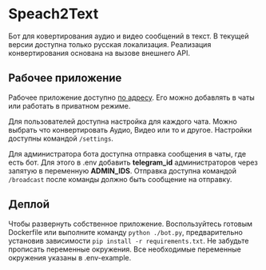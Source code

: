 # Speach2Text
Бот для ковертирования аудио и видео сообщений в текст. В текущей версии доступна только русская локализация.
Реализация конвертирования основана на вызове внешнего API.

## Рабочее приложение
Рабочее приложение доступно [по адресу](https://t.me/Speech_2_Text_Bot "ссылка на телеграм бота"). 
Его можно добавлять в чаты или работать в приватном режиме. 

Для пользователей доступна настройка для каждого чата. Можно выбрать что конвертировать Аудио, Видео или то и другое.
Настройки доступны командой ```/settings```.

Для администратора бота доступна отправка сообщения в чаты, где есть бот. Для этого в .env добавить __telegram_id__ 
администраторов через запятую в переменную __ADMIN_IDS__. Отправка доступна командой ```/broadcast``` после команды
должно быть сообщение на отправку. 

## Деплой
Чтобы развернуть собственное приложение. Воспользуйтесь готовым Dockerfile или выполните команду ```python ./bot.py```,
предварительно установив зависимости ```pip install -r requirements.txt```.
Не забудьте прописать переменные окружения. Все необходимые переменные окружения указаны в .env-example.
